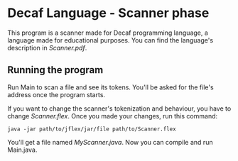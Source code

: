 # Decaf Language - Scanner phase 

This program is a scanner made for Decaf programming language, a language made for educational purposes. You can find the language's description in *Scanner.pdf*.

## Running the program 

Run Main to scan a file and see its tokens. You'll be asked for the file's address once the program starts.

If you want to change the scanner's tokenization and behaviour, you have to change *Scanner.flex*. Once you made your changes, run this command:

```
java -jar path/to/jflex/jar/file path/to/Scanner.flex 
```

You'll get a file named *MyScanner.java*. Now you can compile and run Main.java. 

